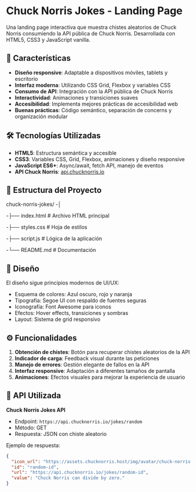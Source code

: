 # Chuck Norris Jokes - Landing Page

Una landing page interactiva que muestra chistes aleatorios de Chuck Norris consumiendo la API pública de Chuck Norris. Desarrollada con HTML5, CSS3 y JavaScript vanilla.

## 🚀 Características

- **Diseño responsive**: Adaptable a dispositivos móviles, tablets y escritorio
- **Interfaz moderna**: Utilizando CSS Grid, Flexbox y variables CSS
- **Consumo de API**: Integración con la API pública de Chuck Norris
- **Interactividad**: Animaciones y transiciones suaves
- **Accesibilidad**: Implementa mejores prácticas de accesibilidad web
- **Buenas prácticas**: Código semántico, separación de concerns y organización modular

## 🛠️ Tecnologías Utilizadas

- **HTML5**: Estructura semántica y accesible
- **CSS3**: Variables CSS, Grid, Flexbox, animaciones y diseño responsive
- **JavaScript ES6+**: Async/await, fetch API, manejo de eventos
- **API Chuck Norris**: [api.chucknorris.io](https://api.chucknorris.io)

## 📁 Estructura del Proyecto
chuck-norris-jokes/
-│

-├── index.html # Archivo HTML principal

-├── styles.css # Hoja de estilos

-├── script.js # Lógica de la aplicación

-└── README.md # Documentación


## 🎨 Diseño

El diseño sigue principios modernos de UI/UX:
- Esquema de colores: Azul oscuro, rojo y naranja
- Tipografía: Segoe UI con respaldo de fuentes seguras
- Iconografía: Font Awesome para iconos
- Efectos: Hover effects, transiciones y sombras
- Layout: Sistema de grid responsivo

## ⚙️ Funcionalidades

1. **Obtención de chistes**: Botón para recuperar chistes aleatorios de la API
2. **Indicador de carga**: Feedback visual durante las peticiones
3. **Manejo de errores**: Gestión elegante de fallos en la API
4. **Interfaz responsive**: Adaptación a diferentes tamaños de pantalla
5. **Animaciones**: Efectos visuales para mejorar la experiencia de usuario

## 🔌 API Utilizada

**Chuck Norris Jokes API**
- Endpoint: `https://api.chucknorris.io/jokes/random`
- Método: GET
- Respuesta: JSON con chiste aleatorio

Ejemplo de respuesta:
```json
{
  "icon_url": "https://assets.chucknorris.host/img/avatar/chuck-norris.png",
  "id": "random-id",
  "url": "https://api.chucknorris.io/jokes/random-id",
  "value": "Chuck Norris can divide by zero."
}
